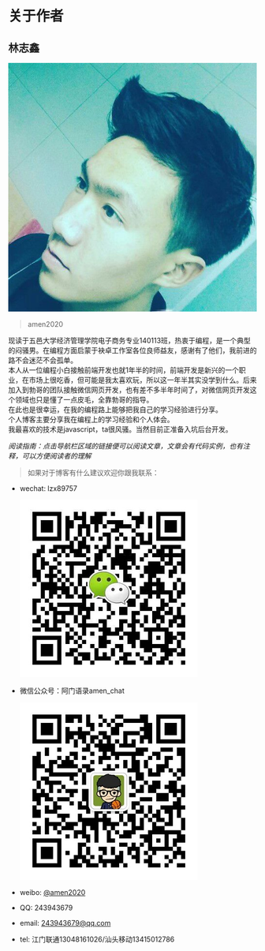 # 关于作者

## 林志鑫
![](image/author.jpg)
> amen2020

现读于五邑大学经济管理学院电子商务专业140113班，热衷于编程，是一个典型的闷骚男。在编程方面启蒙于袂卓工作室各位良师益友，感谢有了他们，我前进的路不会迷茫不会孤单。  
本人从一位编程小白接触前端开发也就1年半的时间，前端开发是新兴的一个职业，在市场上很吃香，但可能是我太喜欢玩，所以这一年半其实没学到什么。后来加入到勃哥的团队接触微信网页开发，也有差不多半年时间了，对微信网页开发这个领域也只是懂了一点皮毛，全靠勃哥的指导。  
在此也是很幸运，在我的编程路上能够把我自己的学习经验进行分享。  
个人博客主要分享我在编程上的学习经验和个人体会。  
我最喜欢的技术是javascript，ta很风骚。当然目前正准备入坑后台开发。

*阅读指南：点击导航栏区域的链接便可以阅读文章，文章会有代码实例，也有注释，可以方便阅读者的理解*

> 如果对于博客有什么建议欢迎你跟我联系：

- wechat: lzx89757

  ![](image/wechat.jpg)

- 微信公众号：阿门语录amen_chat
  
  ![](image/weixin.jpg)

- weibo: [@amen2020](http://weibo.com/5335750167)

- QQ: 243943679

- email: 243943679@qq.com

- tel: 江门联通13048161026/汕头移动13415012786